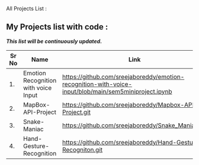 All Projects List : 

## My Projects list with code : 
***This list will be continuously updated.***

                                                             
                                                              
| Sr No | Name                                              | Link                                |
| ----- | ------------------------------------------------- | ----------------------------------- |
|  1.   |    Emotion Recognition with voice Input           |  https://github.com/sreejaboreddy/emotion-recognition-with-voice-input/blob/main/sem5miniproject.ipynb |          
|  2.   |    MapBox-API-Project                             |  https://github.com/sreejaboreddy/Mapbox-API-Project.git   |
|  3.   |    Snake-Maniac                                   |  https://github.com/sreejaboreddy/Snake_Maniac.git  |
|  4.   |    Hand-Gesture-Recognition                       |  https://github.com/sreejaboreddy/Hand-Gesture-Recogniton.git   |
